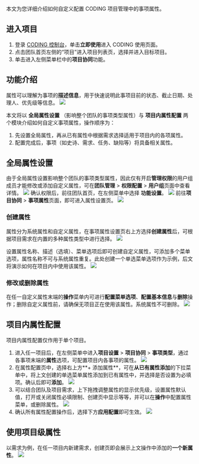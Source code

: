 本文为您详细介绍如何自定义配置 CODING 项目管理中的事项属性。

## 进入项目
1. 登录 [CODING 控制台](https://console.cloud.tencent.com/coding)，单击**立即使用**进入 CODING 使用页面。
2. 点击团队首页左侧的“项目”进入项目列表页，选择并进入目标项目。
3. 单击进入左侧菜单栏中的**项目协同**功能。

## 功能介绍[](#intro)

属性可以理解为事项的**描述信息**，用于快速说明此事项目前的状态、截止日期、处理人、优先级等信息。
![](https://main.qcloudimg.com/raw/8a0952493e2f0fc39e9f7fd7891335f0.png)

本文将以 ****全局属性设置**** （影响整个团队的事项类型属性）与 ****项目内属性配置**** 两个模块介绍如何自定义事项属性，操作顺序为：

1.  先设置全局属性，再从已有属性中根据需求选择适用于项目内的各项属性。
2.  配置完成后，事项（如史诗、需求、任务、缺陷等）将具备相关属性。

## 全局属性设置[](#global)

由于全局属性设置影响整个团队的事项类型属性，因此仅有开启**管理权限**的用户组成员才能修改或添加自定义属性，可在**团队管理** > **权限配置** > **用户组**页面中查看详情。
![](https://main.qcloudimg.com/raw/f2acc38b03e6deb2bba549e23f5739b7.png)
确认权限后，前往团队首页，在左侧菜单中选择 **功能设置**。
![](https://main.qcloudimg.com/raw/920ad87e0924e4532fa5b3556660ddab.png)
前往**项目协同** > **事项属性**页面，即可进入属性设置页。
![](https://main.qcloudimg.com/raw/3ad52686b6827fed2209e431e290452d.png)

### 创建属性[](#create)

属性分为系统属性和自定义属性，在事项属性设置页右上方选择**创建属性**后，可根据项目需求在内置的多种属性类型中进行选择。
![](https://main.qcloudimg.com/raw/868bd35e555be9d2dd016f9dc9206eac.png)

设置属性名称、描述（选填）、菜单选项后即可创建自定义属性，可添加多个菜单选项，属性名称不可与系统属性重复。此处创建一个单选菜单选项作为示例，后文将演示如何在项目内中使用该属性。
![](https://main.qcloudimg.com/raw/68765f466e475c10312b6f1d0d52414d.png)

### 修改或删除属性[](#edit)

在任一自定义属性末端的**操作**菜单内可进行**配置菜单选项**、**配置基本信息**与**删除**操作；删除自定义属性前，请确保无项目正在使用该属性。系统属性不可删除。
![](https://main.qcloudimg.com/raw/ed87b3805dd37b8d1a2d9a9a6790b6ed.png)

## 项目内属性配置[](#project)

项目内属性配置仅作用于单个项目。

1.  进入任一项目后，在左侧菜单中进入**项目设置** > **项目协同** > **事项类型**，通过各事项末端的**属性**选项，可配置项目内各事项的属性。
![](https://main.qcloudimg.com/raw/3abbf1bb82633212bc64e6e4bf504170.png)
2.  在属性配置页中，选择右上方**+ 添加属性**，可在**从已有属性添加**的下拉菜单中，将上文创建的单选菜单属性添加到已有属性中，并选择是否设置为必填项。确认后即可**添加**。
![](https://main.qcloudimg.com/raw/066b0b05adefc07e9241b70a12357a7f.png)
3.  可以结合团队及项目需求，上下拖拽调整属性的显示优先级，设置属性默认值，打开或关闭属性必填限制、创建页中显示等等，并可以在**操作**中配置属性菜单，或删除属性。
![](https://main.qcloudimg.com/raw/be89b2c2e67cd92cdb61a7591c0be915.png)
4.  确认所有属性配置操作后，选择下方**应用配置**即可生效。
![](https://main.qcloudimg.com/raw/701d91636d6753d5d9cbba458145b27c.png)

## 使用项目级属性[](#attributes)

以需求为例，在任一项目内新建需求，创建页即会展示上文操作中添加的**一个新属性**。
![](https://main.qcloudimg.com/raw/b8af70e2fa266e90a918a1552946daff.png)
